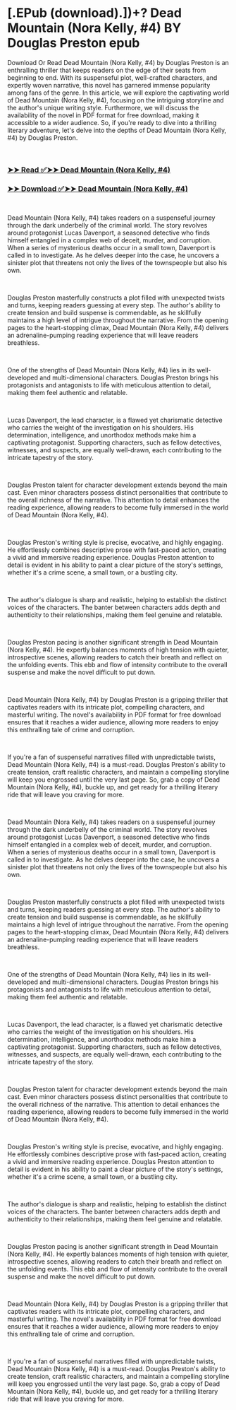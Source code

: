 # [.EPub (download).])+? Dead Mountain (Nora Kelly, #4) BY Douglas Preston epub

<p>Download Or Read Dead Mountain (Nora Kelly, #4) by Douglas Preston is an enthralling thriller that keeps readers on the edge of their seats from beginning to end. With its suspenseful plot, well-crafted characters, and expertly woven narrative, this novel has garnered immense popularity among fans of the genre. In this article, we will explore the captivating world of Dead Mountain (Nora Kelly, #4), focusing on the intriguing storyline and the author's unique writing style. Furthermore, we will discuss the availability of the novel in PDF format for free download, making it accessible to a wider audience. So, if you're ready to dive into a thrilling literary adventure, let's delve into the depths of Dead Mountain (Nora Kelly, #4) by Douglas Preston.</p>
<p>&nbsp;</p>

### [➤➤ Read ✅➤➤ Dead Mountain (Nora Kelly, #4)](https://thehelpfulbooks.blogspot.com/id/63546538)

### [➤➤ Download ✅➤➤ Dead Mountain (Nora Kelly, #4)](https://thehelpfulbooks.blogspot.com/id/63546538)

<p>&nbsp;</p>
<p>Dead Mountain (Nora Kelly, #4) takes readers on a suspenseful journey through the dark underbelly of the criminal world. The story revolves around protagonist Lucas Davenport, a seasoned detective who finds himself entangled in a complex web of deceit, murder, and corruption. When a series of mysterious deaths occur in a small town, Davenport is called in to investigate. As he delves deeper into the case, he uncovers a sinister plot that threatens not only the lives of the townspeople but also his own.</p>
<p>&nbsp;</p>
<p>Douglas Preston masterfully constructs a plot filled with unexpected twists and turns, keeping readers guessing at every step. The author's ability to create tension and build suspense is commendable, as he skillfully maintains a high level of intrigue throughout the narrative. From the opening pages to the heart-stopping climax, Dead Mountain (Nora Kelly, #4) delivers an adrenaline-pumping reading experience that will leave readers breathless.</p>
<p>&nbsp;</p>
<p>One of the strengths of Dead Mountain (Nora Kelly, #4) lies in its well-developed and multi-dimensional characters. Douglas Preston brings his protagonists and antagonists to life with meticulous attention to detail, making them feel authentic and relatable.</p>
<p>&nbsp;</p>
<p>Lucas Davenport, the lead character, is a flawed yet charismatic detective who carries the weight of the investigation on his shoulders. His determination, intelligence, and unorthodox methods make him a captivating protagonist. Supporting characters, such as fellow detectives, witnesses, and suspects, are equally well-drawn, each contributing to the intricate tapestry of the story.</p>
<p>&nbsp;</p>
<p>Douglas Preston talent for character development extends beyond the main cast. Even minor characters possess distinct personalities that contribute to the overall richness of the narrative. This attention to detail enhances the reading experience, allowing readers to become fully immersed in the world of Dead Mountain (Nora Kelly, #4).</p>
<p>&nbsp;</p>
<p>Douglas Preston's writing style is precise, evocative, and highly engaging. He effortlessly combines descriptive prose with fast-paced action, creating a vivid and immersive reading experience. Douglas Preston attention to detail is evident in his ability to paint a clear picture of the story's settings, whether it's a crime scene, a small town, or a bustling city.</p>
<p>&nbsp;</p>
<p>The author's dialogue is sharp and realistic, helping to establish the distinct voices of the characters. The banter between characters adds depth and authenticity to their relationships, making them feel genuine and relatable.</p>
<p>&nbsp;</p>
<p>Douglas Preston pacing is another significant strength in Dead Mountain (Nora Kelly, #4). He expertly balances moments of high tension with quieter, introspective scenes, allowing readers to catch their breath and reflect on the unfolding events. This ebb and flow of intensity contribute to the overall suspense and make the novel difficult to put down.</p>
<p>&nbsp;</p>
<p>Dead Mountain (Nora Kelly, #4) by Douglas Preston is a gripping thriller that captivates readers with its intricate plot, compelling characters, and masterful writing. The novel's availability in PDF format for free download ensures that it reaches a wider audience, allowing more readers to enjoy this enthralling tale of crime and corruption.</p>
<p>&nbsp;</p>
<p>If you're a fan of suspenseful narratives filled with unpredictable twists, Dead Mountain (Nora Kelly, #4) is a must-read. Douglas Preston's ability to create tension, craft realistic characters, and maintain a compelling storyline will keep you engrossed until the very last page. So, grab a copy of Dead Mountain (Nora Kelly, #4), buckle up, and get ready for a thrilling literary ride that will leave you craving for more.</p>
<p>&nbsp;</p>
<p>Dead Mountain (Nora Kelly, #4) takes readers on a suspenseful journey through the dark underbelly of the criminal world. The story revolves around protagonist Lucas Davenport, a seasoned detective who finds himself entangled in a complex web of deceit, murder, and corruption. When a series of mysterious deaths occur in a small town, Davenport is called in to investigate. As he delves deeper into the case, he uncovers a sinister plot that threatens not only the lives of the townspeople but also his own.</p>
<p>&nbsp;</p>
<p>Douglas Preston masterfully constructs a plot filled with unexpected twists and turns, keeping readers guessing at every step. The author's ability to create tension and build suspense is commendable, as he skillfully maintains a high level of intrigue throughout the narrative. From the opening pages to the heart-stopping climax, Dead Mountain (Nora Kelly, #4) delivers an adrenaline-pumping reading experience that will leave readers breathless.</p>
<p>&nbsp;</p>
<p>One of the strengths of Dead Mountain (Nora Kelly, #4) lies in its well-developed and multi-dimensional characters. Douglas Preston brings his protagonists and antagonists to life with meticulous attention to detail, making them feel authentic and relatable.</p>
<p>&nbsp;</p>
<p>Lucas Davenport, the lead character, is a flawed yet charismatic detective who carries the weight of the investigation on his shoulders. His determination, intelligence, and unorthodox methods make him a captivating protagonist. Supporting characters, such as fellow detectives, witnesses, and suspects, are equally well-drawn, each contributing to the intricate tapestry of the story.</p>
<p>&nbsp;</p>
<p>Douglas Preston talent for character development extends beyond the main cast. Even minor characters possess distinct personalities that contribute to the overall richness of the narrative. This attention to detail enhances the reading experience, allowing readers to become fully immersed in the world of Dead Mountain (Nora Kelly, #4).</p>
<p>&nbsp;</p>
<p>Douglas Preston's writing style is precise, evocative, and highly engaging. He effortlessly combines descriptive prose with fast-paced action, creating a vivid and immersive reading experience. Douglas Preston attention to detail is evident in his ability to paint a clear picture of the story's settings, whether it's a crime scene, a small town, or a bustling city.</p>
<p>&nbsp;</p>
<p>The author's dialogue is sharp and realistic, helping to establish the distinct voices of the characters. The banter between characters adds depth and authenticity to their relationships, making them feel genuine and relatable.</p>
<p>&nbsp;</p>
<p>Douglas Preston pacing is another significant strength in Dead Mountain (Nora Kelly, #4). He expertly balances moments of high tension with quieter, introspective scenes, allowing readers to catch their breath and reflect on the unfolding events. This ebb and flow of intensity contribute to the overall suspense and make the novel difficult to put down.</p>
<p>&nbsp;</p>
<p>Dead Mountain (Nora Kelly, #4) by Douglas Preston is a gripping thriller that captivates readers with its intricate plot, compelling characters, and masterful writing. The novel's availability in PDF format for free download ensures that it reaches a wider audience, allowing more readers to enjoy this enthralling tale of crime and corruption.</p>
<p>&nbsp;</p>
<p>If you're a fan of suspenseful narratives filled with unpredictable twists, Dead Mountain (Nora Kelly, #4) is a must-read. Douglas Preston's ability to create tension, craft realistic characters, and maintain a compelling storyline will keep you engrossed until the very last page. So, grab a copy of Dead Mountain (Nora Kelly, #4), buckle up, and get ready for a thrilling literary ride that will leave you craving for more.</p>
<p>&nbsp;</p>
